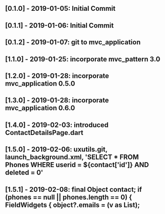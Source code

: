 ## [0.1.0] - 2019-01-05: Initial Commit
## [0.1.1] - 2019-01-06: Initial Commit
## [0.1.2] - 2019-01-07: git to mvc_application
## [1.1.0] - 2019-01-25: incorporate mvc_pattern 3.0
## [1.2.0] - 2019-01-28: incorporate mvc_application 0.5.0
## [1.3.0] - 2019-01-28: incorporate mvc_application 0.6.0
## [1.4.0] - 2019-02-03: introduced ContactDetailsPage.dart
## [1.5.0] - 2019-02-06: uxutils.git, launch_background.xml, 'SELECT * FROM Phones WHERE userid = ${contact['id']} AND deleted = 0'
## [1.5.1] - 2019-02-08: final Object contact;  if (phones == null || phones.length == 0) { FieldWidgets<Contact> { object?.emails = (v as List<Item>);




